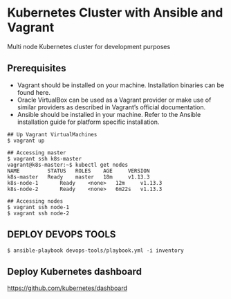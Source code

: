 # Kubernetes Cluster with Ansible and Vagrant
Multi node Kubernetes cluster for development purposes

## Prerequisites
 - Vagrant should be installed on your machine. Installation binaries can be found here.
 - Oracle VirtualBox can be used as a Vagrant provider or make use of similar providers as described in Vagrant’s official documentation.
 - Ansible should be installed in your machine. Refer to the Ansible installation guide for platform specific installation.


```
## Up Vagrant VirtualMachines
$ vagrant up

## Accessing master
$ vagrant ssh k8s-master
vagrant@k8s-master:~$ kubectl get nodes
NAME         STATUS   ROLES    AGE     VERSION
k8s-master   Ready    master   18m     v1.13.3
k8s-node-1       Ready    <none>   12m     v1.13.3
k8s-node-2       Ready    <none>   6m22s   v1.13.3

## Accessing nodes
$ vagrant ssh node-1
$ vagrant ssh node-2
``` 

## DEPLOY DEVOPS TOOLS

```
$ ansible-playbook devops-tools/playbook.yml -i inventory
```

## Deploy Kubernetes dashboard

https://github.com/kubernetes/dashboard
